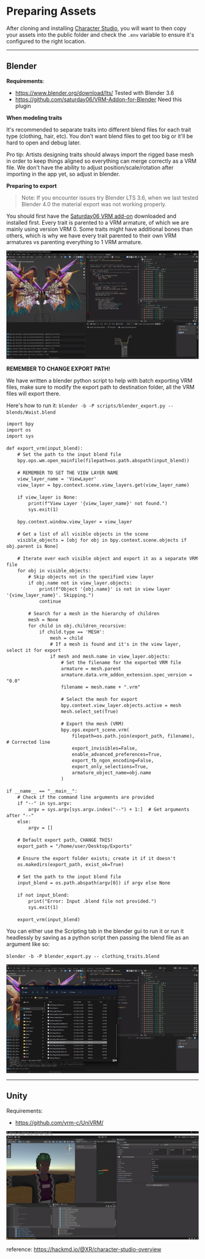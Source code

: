 # Preparing Assets

After cloning and installing [Character Studio](https://github.com/m3-org/CharacterStudio), you will want to then copy your assets into the public folder and check the `.env` variable to ensure it's configured to the right location.


---

## Blender

**Requirements**:
- https://www.blender.org/download/lts/ Tested with Blender 3.6
- https://github.com/saturday06/VRM-Addon-for-Blender Need this plugin

**When modeling traits**

It's recommended to separate traits into different blend files for each trait type (clothing, hair, etc). You don't want blend files to get too big or it'll be hard to open and debug later.

Pro tip: Artists designing traits should always import the rigged base mesh in order to keep things aligned so everything can merge correctly as a VRM file. We don't have the ability to adjust position/scale/rotation after importing in the app yet, so adjust in blender.

**Preparing to export**

> Note: If you encounter issues try Blender LTS 3.6, when we last tested Blender 4.0 the material export was not working properly.

You should first have the [Saturday06 VRM add-on](https://github.com/saturday06/VRM-Addon-for-Blender) downloaded and installed first. Every trait is parented to a VRM armature, of which we are mainly using version VRM 0. Some traits might have additional bones than others, which is why we have every trait parented to their own VRM armatures vs parenting everything to 1 VRM armature.

![](/img/SJebjntDeT.jpg)

**REMEMBER TO CHANGE EXPORT PATH!**

We have written a blender python script to help with batch exporting VRM files, make sure to modify the export path to destination folder, all the VRM files will export there.

Here's how to run it: `blender -b -P scripts/blender_export.py -- blends/Waist.blend`

```python!
import bpy
import os
import sys

def export_vrm(input_blend):
    # Set the path to the input blend file
    bpy.ops.wm.open_mainfile(filepath=os.path.abspath(input_blend))

    # REMEMBER TO SET THE VIEW LAYER NAME
    view_layer_name = 'ViewLayer'
    view_layer = bpy.context.scene.view_layers.get(view_layer_name)

    if view_layer is None:
        print(f"View Layer '{view_layer_name}' not found.")
        sys.exit(1)

    bpy.context.window.view_layer = view_layer

    # Get a list of all visible objects in the scene
    visible_objects = [obj for obj in bpy.context.scene.objects if obj.parent is None]

    # Iterate over each visible object and export it as a separate VRM file
    for obj in visible_objects:
        # Skip objects not in the specified view layer
        if obj.name not in view_layer.objects:
            print(f"Object '{obj.name}' is not in view layer '{view_layer_name}'. Skipping.")
            continue

        # Search for a mesh in the hierarchy of children
        mesh = None
        for child in obj.children_recursive:
            if child.type == 'MESH':
                mesh = child
                # If a mesh is found and it's in the view layer, select it for export
                if mesh and mesh.name in view_layer.objects:
                    # Set the filename for the exported VRM file
                    armature = mesh.parent
                    armature.data.vrm_addon_extension.spec_version = "0.0"
                    filename = mesh.name + ".vrm"

                    # Select the mesh for export
                    bpy.context.view_layer.objects.active = mesh
                    mesh.select_set(True)

                    # Export the mesh (VRM)
                    bpy.ops.export_scene.vrm(
                        filepath=os.path.join(export_path, filename),  # Corrected line
                        export_invisibles=False,
                        enable_advanced_preferences=True,
                        export_fb_ngon_encoding=False,
                        export_only_selections=True,
                        armature_object_name=obj.name
                    )

if __name__ == "__main__":
    # Check if the command line arguments are provided
    if "--" in sys.argv:
        argv = sys.argv[sys.argv.index("--") + 1:]  # Get arguments after "--"
    else:
        argv = []

    # Default export path, CHANGE THIS!
    export_path = "/home/user/Desktop/Exports"

    # Ensure the export folder exists; create it if it doesn't
    os.makedirs(export_path, exist_ok=True)

    # Set the path to the input blend file
    input_blend = os.path.abspath(argv[0]) if argv else None

    if not input_blend:
        print("Error: Input .blend file not provided.")
        sys.exit(1)

    export_vrm(input_blend)
```

You can either use the Scripting tab in the blender gui to run it or run it headlessly by saving as a python script then passing the blend file as an argument like so:

`blender -b -P blender_export.py -- clothing_traits.blend`


![](/img/Bke-i2YPeT.jpg)


---

## Unity

Requirements:
- https://github.com/vrm-c/UniVRM/

![](/img/HkeZs2Kvla.jpg)



reference: https://hackmd.io/@XR/character-studio-overview
